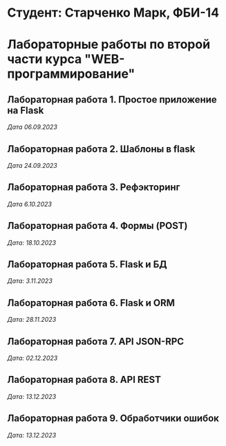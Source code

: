 # Студент: Старченко Марк, ФБИ-14

# Лабораторные работы по второй части курса "WEB-программирование"

## Лабораторная работа 1. Простое приложение на Flask

*Дата 06.09.2023*

## Лабораторная работа 2. Шаблоны в flask

*Дата 24.09.2023*

## Лабораторная работа 3. Рефэкторинг

*Дата 6.10.2023*

## Лабораторная работа 4. Формы (POST)

*Дата: 18.10.2023*

## Лабораторная работа 5. Flask и БД

*Дата: 3.11.2023*

## Лабораторная работа 6. Flask и ORM

*Дата: 28.11.2023*

## Лабораторная работа 7. API JSON-RPC

*Дата: 02.12.2023*

## Лабораторная работа 8. API REST

*Дата: 13.12.2023*

## Лабораторная работа 9. Обработчики ошибок

*Дата: 13.12.2023*